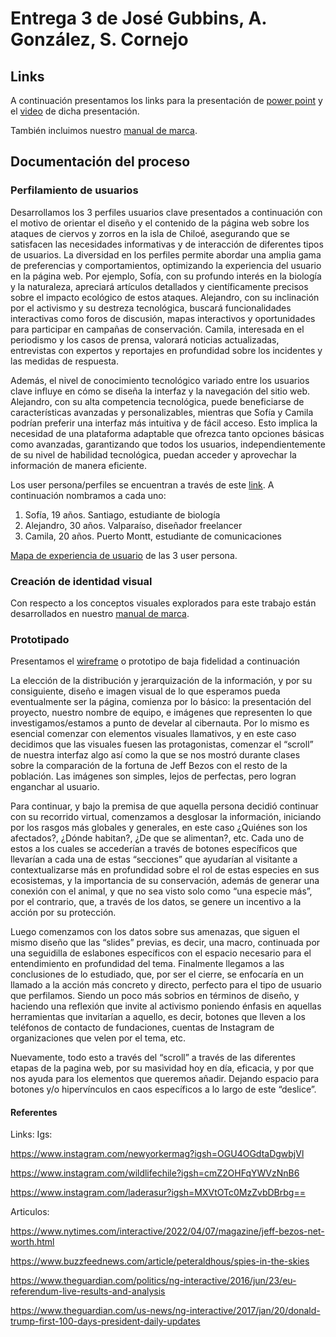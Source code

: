 # Entrega 3 de José Gubbins, A. González, S. Cornejo

## Links


A continuación presentamos los links para la presentación de [power point](https://uccl0-my.sharepoint.com/:b:/g/personal/sebastian_cornejo_uc_cl/EY7HZ-n6XghKmM0cADgkVEMBRLq8-OkFh15lEk8F8K-tqw?e=iXBrlw) y el [video](https://uccl0-my.sharepoint.com/:v:/g/personal/sebastian_cornejo_uc_cl/EWN5AW9NAXZAu8_NEEe15s0BU2DjfEUEGF912g-nHgMUDw?nav=eyJyZWZlcnJhbEluZm8iOnsicmVmZXJyYWxBcHAiOiJPbmVEcml2ZUZvckJ1c2luZXNzIiwicmVmZXJyYWxBcHBQbGF0Zm9ybSI6IldlYiIsInJlZmVycmFsTW9kZSI6InZpZXciLCJyZWZlcnJhbFZpZXciOiJNeUZpbGVzTGlua0NvcHkifX0&e=Jzb4Ib) de dicha presentación.

También incluimos nuestro [manual de marca](https://uccl0-my.sharepoint.com/:b:/g/personal/sebastian_cornejo_uc_cl/EcDRCzqqLqdAkEr_tXxfhv4B-e-zrr3Tfv0-EF0Ojge5Yg?e=P3CeFD).

## Documentación del proceso

### Perfilamiento de usuarios
Desarrollamos los 3 perfiles usuarios clave presentados a continuación con el motivo  de orientar el diseño y el contenido de la página web sobre los ataques de ciervos y zorros en la isla de Chiloé, asegurando que se satisfacen las necesidades informativas y de interacción de diferentes tipos de usuarios. La diversidad en los perfiles permite abordar una amplia gama de preferencias y comportamientos, optimizando la experiencia del usuario en la página web. Por ejemplo, Sofía, con su profundo interés en la biología y la naturaleza, apreciará artículos detallados y científicamente precisos sobre el impacto ecológico de estos ataques. Alejandro, con su inclinación por el activismo y su destreza tecnológica, buscará funcionalidades interactivas como foros de discusión, mapas interactivos y oportunidades para participar en campañas de conservación. Camila, interesada en el periodismo y los casos de prensa, valorará noticias actualizadas, entrevistas con expertos y reportajes en profundidad sobre los incidentes y las medidas de respuesta.

Además, el nivel de conocimiento tecnológico variado entre los usuarios clave influye en cómo se diseña la interfaz y la navegación del sitio web. Alejandro, con su alta competencia tecnológica, puede beneficiarse de características avanzadas y personalizables, mientras que Sofía y Camila podrían preferir una interfaz más intuitiva y de fácil acceso. Esto implica la necesidad de una plataforma adaptable que ofrezca tanto opciones básicas como avanzadas, garantizando que todos los usuarios, independientemente de su nivel de habilidad tecnológica, puedan acceder y aprovechar la información de manera eficiente.

Los user persona/perfiles se encuentran a través de este [link](https://www.canva.com/design/DAGGG-QoW4o/Frf7Qx9XrLd2vEv5sCvznA/edit?utm_content=DAGGG-QoW4o&utm_campaign=designshare&utm_medium=link2&utm_source=sharebutton). A continuación nombramos a cada uno:
1. Sofía, 19 años. Santiago, estudiante de biología
1. Alejandro, 30 años. Valparaíso, diseñador freelancer
1. Camila, 20 años. Puerto Montt, estudiante de comunicaciones

[Mapa de experiencia de usuario](https://uccl0-my.sharepoint.com/:b:/g/personal/sebastian_cornejo_uc_cl/EXSX-5YBtwFAt8OFV2c68RMBM-2bBPGOfJNTZCLktA3dyw?e=1DOga4) de las 3 user persona.

### Creación de identidad visual
Con respecto a los conceptos visuales explorados para este trabajo están desarrollados en nuestro [manual de marca](https://uccl0-my.sharepoint.com/:b:/g/personal/sebastian_cornejo_uc_cl/EcDRCzqqLqdAkEr_tXxfhv4B-e-zrr3Tfv0-EF0Ojge5Yg?e=P3CeFD).

### Prototipado
Presentamos el [wireframe](https://uccl0-my.sharepoint.com/:u:/g/personal/sebastian_cornejo_uc_cl/EU4vHEOBPShJvg4hHoBkXmUBmbzXr7JZknib1o2xoWtrTQ?e=dFO6s1) o prototipo de baja fidelidad a continuación

​La elección de la distribución y jerarquización de la información, y por su consiguiente, diseño e imagen visual de lo que esperamos pueda eventualmente ser la página, comienza por lo básico: la presentación del proyecto, nuestro nombre de equipo, e imágenes que representen lo que investigamos/estamos a punto de develar al cibernauta. Por lo mismo es esencial comenzar con elementos visuales llamativos, y en este caso decidimos que las visuales fuesen las protagonistas, comenzar el “scroll” de nuestra interfaz algo así como la que se nos mostró durante clases sobre la comparación de la fortuna de Jeff Bezos con el resto de la población. Las imágenes son simples, lejos de perfectas, pero logran enganchar al usuario.

Para continuar, y bajo la premisa de que aquella persona decidió continuar con su recorrido virtual, comenzamos a desglosar la información, iniciando por los rasgos más globales y generales, en este caso ¿Quiénes son los afectados?, ¿Dónde habitan?, ¿De que se alimentan?, etc. Cada uno de estos a los cuales se accederían a través de botones específicos que llevarían a cada una de estas “secciones” que ayudarían al visitante a contextualizarse más en profundidad sobre el rol de estas especies en sus ecosistemas, y la importancia de su conservación, además de generar una conexión con el animal, y que no sea visto solo como “una especie más”, por el contrario, que, a través de los datos, se genere un incentivo a la acción por su protección.

Luego comenzamos con los datos sobre sus amenazas, que siguen el mismo diseño que las “slides” previas, es decir, una macro, continuada por una seguidilla de eslabones específicos con el espacio necesario para el entendimiento en profundidad del tema.
Finalmente llegamos a las conclusiones de lo estudiado, que, por ser el cierre, se enfocaría en un llamado a la acción más concreto y directo, perfecto para el tipo de usuario que perfilamos. Siendo un poco más sobrios en términos de diseño, y haciendo una reflexión que invite al activismo poniendo énfasis en aquellas herramientas que invitarían a aquello, es decir, botones que lleven a los teléfonos de contacto de fundaciones, cuentas de Instagram de organizaciones que velen por el tema, etc.

Nuevamente, todo esto a través del “scroll” a través de las diferentes etapas de la pagina web, por su masividad hoy en día, eficacia, y por que nos ayuda para los elementos que queremos añadir. Dejando espacio para botones y/o hipervínculos en caos específicos a lo largo de este “deslice”.

#### Referentes

Links:
Igs:

https://www.instagram.com/newyorkermag?igsh=OGU4OGdtaDgwbjVl

https://www.instagram.com/wildlifechile?igsh=cmZ2OHFqYWVzNnB6

https://www.instagram.com/laderasur?igsh=MXVtOTc0MzZvbDBrbg==

Articulos:

https://www.nytimes.com/interactive/2022/04/07/magazine/jeff-bezos-net-worth.html

https://www.buzzfeednews.com/article/peteraldhous/spies-in-the-skies

https://www.theguardian.com/politics/ng-interactive/2016/jun/23/eu-referendum-live-results-and-analysis

https://www.theguardian.com/us-news/ng-interactive/2017/jan/20/donald-trump-first-100-days-president-daily-updates